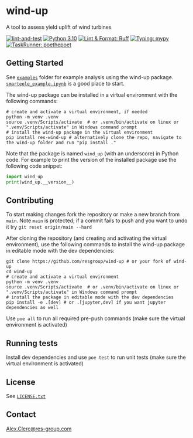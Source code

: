 # wind-up
A tool to assess yield uplift of wind turbines

[![lint-and-test](https://github.com/resgroup/wind-up/actions/workflows/lint-and-test.yaml/badge.svg)](https://github.com/resgroup/wind-up/actions/workflows/lint-and-test.yaml)
[![Python 3.10](https://img.shields.io/badge/python-≥3.10-blue.svg)](https://www.python.org/downloads/release/python-3100/)
[![Lint & Format: Ruff](https://img.shields.io/endpoint?url=https://raw.githubusercontent.com/charliermarsh/ruff/main/assets/badge/v1.json)](https://github.com/charliermarsh/ruff)
[![Typing: mypy](https://img.shields.io/badge/typing-mypy-yellow.svg)](https://github.com/python/mypy)
[![TaskRunner: poethepoet](https://img.shields.io/badge/poethepoet-enabled-1abc9c.svg)](https://github.com/nat-n/poethepoet)

## Getting Started
See [`examples`](examples) folder for example analysis using the wind-up package. [`smarteole_example.ipynb`](examples%2Fsmarteole_example.ipynb) is a good place to start.

The wind-up package can be installed in a virtual environment with the following commands:
```shell
# create and activate a virtual environment, if needed
python -m venv .venv
source .venv/Scripts/activate  # or .venv/bin/activate on linux or ".venv/Scripts/activate" in Windows command prompt
# install the wind-up package in the virtual environment
pip install res-wind-up # alternatively clone the repo, navigate to the wind-up folder and run "pip install ."
```
Note that the package is named `wind_up` (with an underscore) in Python code. For example to print the version of the installed package use the following code snippet:
```python
import wind_up
print(wind_up.__version__)
```

## Contributing
To start making changes fork the repository or make a new branch from `main`. Note `main` is protected; 
if a commit fails to push and you want to undo it try `git reset origin/main --hard`

After cloning the repository (and creating and activating the virtual environment), use the following commands to install the wind-up package in editable mode with the dev dependencies:
```shell
git clone https://github.com/resgroup/wind-up # or your fork of wind-up
cd wind-up
# create and activate a virtual environment
python -m venv .venv
source .venv/Scripts/activate  # or .venv/bin/activate on linux or ".venv/Scripts/activate" in Windows command prompt
# install the package in editable mode with the dev dependencies
pip install -e .[dev] # or .[jupyter,dev] if you want jupyter dependencies as well
```
Use `poe all` to run all required pre-push commands (make sure the virtual environment is activated)

## Running tests
Install dev dependencies and use `poe test` to run unit tests (make sure the virtual environment is activated)

## License
See [`LICENSE.txt`](LICENSE.txt)

## Contact
Alex.Clerc@res-group.com
